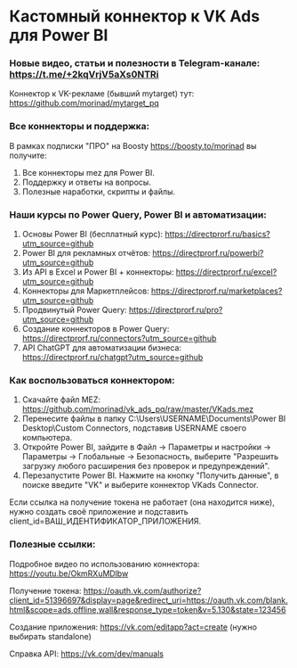 # Кастомный коннектор к VK Ads для Power BI

### Новые видео, статьи и полезности в Telegram-канале: https://t.me/+2kqVrjV5aXs0NTRi

Коннектор к VK-рекламе (бывший mytarget) тут: https://github.com/morinad/mytarget_pq

### Все коннекторы и поддержка:
В рамках подписки "ПРО" на Boosty https://boosty.to/morinad вы получите:
1) Все коннекторы mez для Power BI. 
2) Поддержку и ответы на вопросы.
3) Полезные наработки, скрипты и файлы.

### Наши курсы по Power Query, Power BI и автоматизации:
1) Основы Power BI (бесплатный курс): https://directprorf.ru/basics?utm_source=github
2) Power BI для рекламных отчётов: https://directprorf.ru/powerbi?utm_source=github
3) Из API в Excel и Power BI + коннекторы: https://directprorf.ru/excel?utm_source=github
4) Коннекторы для Маркетплейсов: https://directprorf.ru/marketplaces?utm_source=github
5) Продвинутый Power Query: https://directprorf.ru/pro?utm_source=github
6) Создание коннекторов в Power Query: https://directprorf.ru/connectors?utm_source=github
7) API ChatGPT для автоматизации бизнеса: https://directprorf.ru/chatgpt?utm_source=github

### Как воспользоваться коннектором:

1) Скачайте файл MEZ: https://github.com/morinad/vk_ads_pq/raw/master/VKads.mez
2) Перенесите файлы в папку C:\Users\USERNAME\Documents\Power BI Desktop\Custom Connectors, подставив USERNAME своего компьютера.
3) Откройте Power BI, зайдите в Файл -> Параметры и настройки -> Параметры -> Глобальные -> Безопасность, выберите "Разрешить загрузку любого расширения без проверок и предупреждений".
4) Перезапустите Power BI. Нажмите на кнопку "Получить данные", в поиске введите "VK" и выберите коннектор VKads Connector. 

Если ссылка на получение токена не работает (она находится ниже), нужно создать своё приложение и подставить client_id=ВАШ_ИДЕНТИФИКАТОР_ПРИЛОЖЕНИЯ.

### Полезные ссылки:
Подробное видео по использованию коннектора: https://youtu.be/OkmRXuMDlbw

Получение токена: https://oauth.vk.com/authorize?client_id=51396697&display=page&redirect_uri=https://oauth.vk.com/blank.html&scope=ads,offline,wall&response_type=token&v=5.130&state=123456

Создание приложения: https://vk.com/editapp?act=create (нужно выбирать standalone)

Справка API: https://vk.com/dev/manuals
